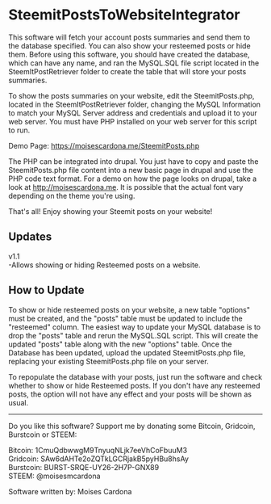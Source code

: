 # SteemitPostsToWebsiteIntegrator

This software will fetch your account posts summaries and send them to the database specified. You can also show your resteemed posts or hide them. Before using this software, you should have created the database, which can have any name, and ran the MySQL.SQL file script located in the SteemItPostRetriever folder to create the table that will store your posts summaries. 

To show the posts summaries on your website, edit the SteemitPosts.php, located in the SteemItPostRetriever folder, changing the MySQL Information to match your MySQL Server address and credentials and upload it to your web server. You must have PHP installed on your web server for this script to run.


Demo Page: https://moisescardona.me/SteemitPosts.php  

The PHP can be integrated into drupal. You just have to copy and paste the SteemitPosts.php file content into a new basic page in drupal and use the PHP code text format. For a demo on how the page looks on drupal, take a look at http://moisescardona.me. It is possible that the actual font vary depending on the theme you're using.

That's all! 
Enjoy showing your Steemit posts on your website!

## Updates
v1.1  
-Allows showing or hiding Resteemed posts on a website.

## How to Update

To show or hide resteemed posts on your website, a new table "options" must be created, and the "posts" table must be updated to include the "resteemed" column. The easiest way to update your MySQL database is to drop the "posts" table and rerun the MySQL.SQL script. This will create the updated "posts" table along with the new "options" table. Once the Database has been updated, upload the updated SteemitPosts.php file, replacing your existing SteemitPosts.php file on your server.

To repopulate the database with your posts, just run the software and check whether to show or hide Resteemed posts. If you don't have any resteemed posts, the option will not have any effect and your posts will be shown as usual.

---------------------
Do you like this software? Support me by donating some Bitcoin, Gridcoin, Burstcoin or STEEM:

Bitcoin: 1CmuQdbwwgM9TnyuqNLjk7eeVhCoFbuuM3  
Gridcoin: SAw6dAHTe2oZQTkLGCRjakB5pyHBu8hsAy  
Burstcoin: BURST-SRQE-UY26-2H7P-GNX89  
STEEM: @moisesmcardona

Software written by: Moises Cardona
